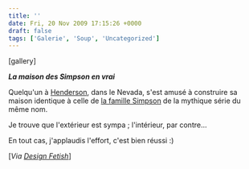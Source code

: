 ```yaml
---
title: ''
date: Fri, 20 Nov 2009 17:15:26 +0000
draft: false
tags: ['Galerie', 'Soup', 'Uncategorized']
---
```


\[gallery\]

**_La maison des Simpson en vrai_**

Quelqu'un à [Henderson](http://maps.google.com/maps?f=q&source=s_q&hl=en&geocode=&q=Henderson,+Nevada&sll=37.0625,-95.677068&sspn=35.547176,79.013672&ie=UTF8&hq=&hnear=Henderson,+Clark,+Nevada&ll=36.033669,-115.002364&spn=18.119894,39.506836&t=h&z=5), dans le Nevada, s'est amusé à construire sa maison identique à celle de [la famille Simpson](http://fr.wikipedia.org/wiki/Les_Simpson) de la mythique série du même nom.

Je trouve que l'extérieur est sympa ; l'intérieur, par contre…

En tout cas, j'applaudis l'effort, c'est bien réussi :)

\[_Via_ [_Design Fetish_](http://design-fetish.blogspot.com/2009/11/real-simpsons-house.html)\]